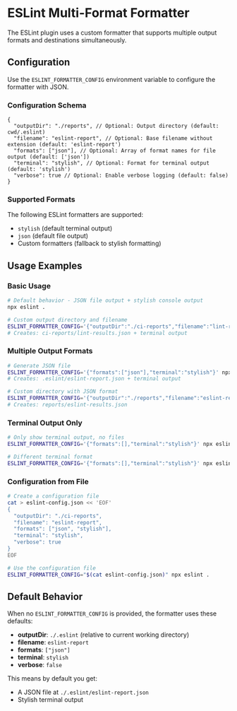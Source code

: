 # ESLint Multi-Format Formatter

The ESLint plugin uses a custom formatter that supports multiple output formats and destinations simultaneously.

## Configuration

Use the `ESLINT_FORMATTER_CONFIG` environment variable to configure the formatter with JSON.

### Configuration Schema

```jsonc
{
  "outputDir": "./reports", // Optional: Output directory (default: cwd/.eslint)
  "filename": "eslint-report", // Optional: Base filename without extension (default: 'eslint-report')
  "formats": ["json"], // Optional: Array of format names for file output (default: ['json'])
  "terminal": "stylish", // Optional: Format for terminal output (default: 'stylish')
  "verbose": true // Optional: Enable verbose logging (default: false)
}
```

### Supported Formats

The following ESLint formatters are supported:

- `stylish` (default terminal output)
- `json` (default file output)
- Custom formatters (fallback to stylish formatting)

## Usage Examples

### Basic Usage

```bash
# Default behavior - JSON file output + stylish console output
npx eslint .

# Custom output directory and filename
ESLINT_FORMATTER_CONFIG='{"outputDir":"./ci-reports","filename":"lint-results"}' npx eslint .
# Creates: ci-reports/lint-results.json + terminal output
```

### Multiple Output Formats

```bash
# Generate JSON file
ESLINT_FORMATTER_CONFIG='{"formats":["json"],"terminal":"stylish"}' npx eslint .
# Creates: .eslint/eslint-report.json + terminal output

# Custom directory with JSON format
ESLINT_FORMATTER_CONFIG='{"outputDir":"./reports","filename":"eslint-results","formats":["json"]}' npx eslint .
# Creates: reports/eslint-results.json
```

### Terminal Output Only

```bash
# Only show terminal output, no files
ESLINT_FORMATTER_CONFIG='{"formats":[],"terminal":"stylish"}' npx eslint .

# Different terminal format
ESLINT_FORMATTER_CONFIG='{"formats":[],"terminal":"stylish"}' npx eslint .
```

### Configuration from File

```bash
# Create a configuration file
cat > eslint-config.json << 'EOF'
{
  "outputDir": "./ci-reports",
  "filename": "eslint-report",
  "formats": ["json", "stylish"],
  "terminal": "stylish",
  "verbose": true
}
EOF

# Use the configuration file
ESLINT_FORMATTER_CONFIG="$(cat eslint-config.json)" npx eslint .
```

## Default Behavior

When no `ESLINT_FORMATTER_CONFIG` is provided, the formatter uses these defaults:

- **outputDir**: `./.eslint` (relative to current working directory)
- **filename**: `eslint-report`
- **formats**: `["json"]`
- **terminal**: `stylish`
- **verbose**: `false`

This means by default you get:

- A JSON file at `./.eslint/eslint-report.json`
- Stylish terminal output
